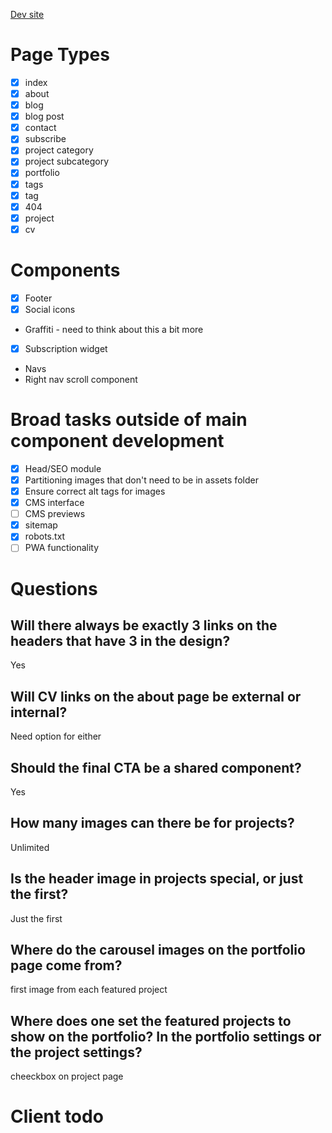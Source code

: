 [Dev site](https://alexander-golob.netlify.com)

# Page Types

- [x] index
- [x] about
- [x] blog
- [x] blog post
- [x] contact
- [x] subscribe
- [x] project category
- [x] project subcategory
- [x] portfolio
- [x] tags
- [x] tag
- [x] 404
- [x] project
- [x] cv

# Components

- [x] Footer
- [x] Social icons
- Graffiti - need to think about this a bit more
- [x] Subscription widget
- Navs
- Right nav scroll component

# Broad tasks outside of main component development

- [x] Head/SEO module
- [x] Partitioning images that don't need to be in assets folder
- [x] Ensure correct alt tags for images
- [x] CMS interface
- [ ] CMS previews
- [x] sitemap
- [x] robots.txt
- [ ] PWA functionality

# Questions

## Will there always be exactly 3 links on the headers that have 3 in the design?

Yes

## Will CV links on the about page be external or internal?

Need option for either

## Should the final CTA be a shared component?

Yes

## How many images can there be for projects?

Unlimited

## Is the header image in projects special, or just the first?

Just the first

## Where do the carousel images on the portfolio page come from?

first image from each featured project

## Where does one set the featured projects to show on the portfolio? In the portfolio settings or the project settings?

cheeckbox on project page

# Client todo
